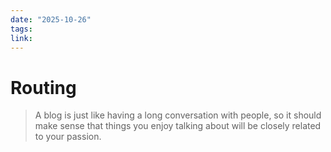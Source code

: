```yaml
---
date: "2025-10-26"
tags: 
link:
---
```


# Routing

> A blog is just like having a long conversation with people, so it should make sense that things you enjoy talking about will be closely related to your passion.

